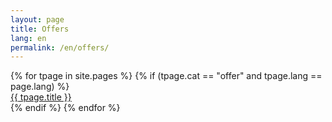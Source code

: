```yaml
---
layout: page
title: Offers
lang: en
permalink: /en/offers/
---
```

<div class="container">
<div class="row">
{% for tpage in site.pages %} {% if (tpage.cat == "offer" and tpage.lang == page.lang) %}

<div class="4u 6u(medium) 6(xsmall)">
  <a href="{{ site.baseurl }}{{ tpage.url }}">{{ tpage.title }}</a>
</div>
{% endif %} {% endfor %}
</div>
</div>
